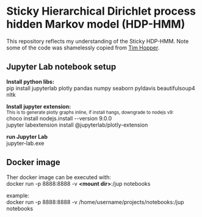 # Sticky Hierarchical Dirichlet process hidden Markov model (HDP-HMM)

This repository reflects my understanding of the Sticky HDP-HMM. Note some of the code was shamelessly copied from [Tim Hopper](https://github.com/tdhopper/notes-on-dirichlet-processes).

## Jupyter Lab notebook setup

**Install python libs:**<br>
pip install jupyterlab plotly pandas numpy seaborn pyldavis beautifulsoup4 nltk<br>

**Install jupyter extension:**<br>
<sup>This is to generate plotly graphs inline, if install hangs, downgrade to nodejs v9:</sup><br>
choco install nodejs.install --version 9.0.0<br>
jupyter labextension install @jupyterlab/plotly-extension<br>

**run Jupyter Lab**<br>
jupyter-lab.exe<br>

## Docker image
Ther docker image can be executed with: <br>
docker run -p 8888:8888 -v **\<mount dir\>**:/jup notebooks<br>

example:<br>
docker run -p 8888:8888 -v /home/username/projects/notebooks:/jup notebooks
